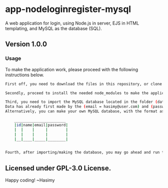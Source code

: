 # app-nodeloginregister-mysql

A web application for login, using Node.js in server, EJS in HTML templating, and MySQL as the database (SQL).

## Version 1.0.0

### Usage

To make the application work, please proceed with the following instructions below.

```sh
First off, you need to download the files in this repository, or clone it with command (git clone "url").

Secondly, proceed to install the needed node_modules to make the application work using command (npm install).

Third, you need to import the MySQL database located in the folder (database/nodemysql.sql).
Data has already first made by the (email = hasimy@user.com) and (password = user).
Alternatively, you can make your own MySQL database, with the format as follows:

    _______________________
    |id|name|email|password|
    |  |    |     |        |
    |  |    |     |        |
    |__|____|_____|________|


Fourth, after importing/making the database, you may go ahead and run the app with the command (npm start).
```

## Licensed under GPL-3.0 License.

Happy coding!
~Hasimy
